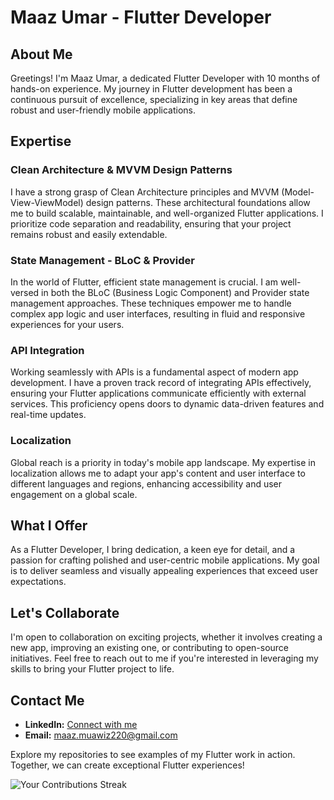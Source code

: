 # Maaz Umar - Flutter Developer

## About Me

Greetings! I'm Maaz Umar, a dedicated Flutter Developer with 10 months of hands-on experience. My journey in Flutter development has been a continuous pursuit of excellence, specializing in key areas that define robust and user-friendly mobile applications.

## Expertise

### Clean Architecture & MVVM Design Patterns

I have a strong grasp of Clean Architecture principles and MVVM (Model-View-ViewModel) design patterns. These architectural foundations allow me to build scalable, maintainable, and well-organized Flutter applications. I prioritize code separation and readability, ensuring that your project remains robust and easily extendable.

### State Management - BLoC & Provider

In the world of Flutter, efficient state management is crucial. I am well-versed in both the BLoC (Business Logic Component) and Provider state management approaches. These techniques empower me to handle complex app logic and user interfaces, resulting in fluid and responsive experiences for your users.

### API Integration

Working seamlessly with APIs is a fundamental aspect of modern app development. I have a proven track record of integrating APIs effectively, ensuring your Flutter applications communicate efficiently with external services. This proficiency opens doors to dynamic data-driven features and real-time updates.

### Localization

Global reach is a priority in today's mobile app landscape. My expertise in localization allows me to adapt your app's content and user interface to different languages and regions, enhancing accessibility and user engagement on a global scale.

## What I Offer

As a Flutter Developer, I bring dedication, a keen eye for detail, and a passion for crafting polished and user-centric mobile applications. My goal is to deliver seamless and visually appealing experiences that exceed user expectations.

## Let's Collaborate

I'm open to collaboration on exciting projects, whether it involves creating a new app, improving an existing one, or contributing to open-source initiatives. Feel free to reach out to me if you're interested in leveraging my skills to bring your Flutter project to life.

## Contact Me

- **LinkedIn:** [Connect with me](https://www.linkedin.com/in/maaz-umar-5b16b6195/)
- **Email:** [maaz.muawiz220@gmail.com](mailto:maaz.muawiz20@gmail.com)

Explore my repositories to see examples of my Flutter work in action. Together, we can create exceptional Flutter experiences!

![Your Contributions Streak](https://github-readme-streak-stats.herokuapp.com/?user=YourGitHubUsername)


<!--
MaazU-Dev/MaazU-Dev is a ✨ special ✨ repository because its README.md (this file) appears on your GitHub profile.
You can click the Preview link to take a look at your changes.
-->
